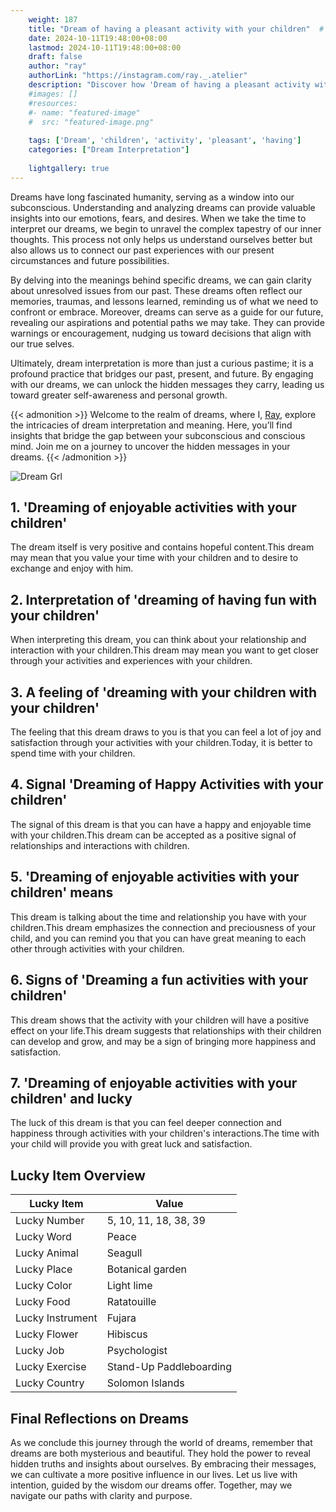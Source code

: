 ```yaml
---
    weight: 187
    title: "Dream of having a pleasant activity with your children"  # Assuming 'title' column exists
    date: 2024-10-11T19:48:00+08:00
    lastmod: 2024-10-11T19:48:00+08:00
    draft: false
    author: "ray"
    authorLink: "https://instagram.com/ray._.atelier"
    description: "Discover how 'Dream of having a pleasant activity with your children' can interpret your future and uncover its significant meanings in your life."
    #images: []
    #resources:
    #- name: "featured-image"
    #  src: "featured-image.png"
    
    tags: ['Dream', 'children', 'activity', 'pleasant', 'having']
    categories: ["Dream Interpretation"]
    
    lightgallery: true
---
```

    
Dreams have long fascinated humanity, serving as a window into our subconscious. Understanding and analyzing dreams can provide valuable insights into our emotions, fears, and desires. When we take the time to interpret our dreams, we begin to unravel the complex tapestry of our inner thoughts. This process not only helps us understand ourselves better but also allows us to connect our past experiences with our present circumstances and future possibilities.

By delving into the meanings behind specific dreams, we can gain clarity about unresolved issues from our past. These dreams often reflect our memories, traumas, and lessons learned, reminding us of what we need to confront or embrace. Moreover, dreams can serve as a guide for our future, revealing our aspirations and potential paths we may take. They can provide warnings or encouragement, nudging us toward decisions that align with our true selves.

Ultimately, dream interpretation is more than just a curious pastime; it is a profound practice that bridges our past, present, and future. By engaging with our dreams, we can unlock the hidden messages they carry, leading us toward greater self-awareness and personal growth.

{{< admonition >}}
Welcome to the realm of dreams, where I, [Ray](https://instagram.com/ray._.atelier), explore the intricacies of dream interpretation and meaning. Here, you’ll find insights that bridge the gap between your subconscious and conscious mind. Join me on a journey to uncover the hidden messages in your dreams.
{{< /admonition >}}

![Dream Grl](https://cdn.pixabay.com/photo/2017/11/02/03/35/gothic-2910057_1280.jpg "Dream Grl")

## 1. 'Dreaming of enjoyable activities with your children'
The dream itself is very positive and contains hopeful content.This dream may mean that you value your time with your children and to desire to exchange and enjoy with him.

## 2. Interpretation of 'dreaming of having fun with your children'
When interpreting this dream, you can think about your relationship and interaction with your children.This dream may mean you want to get closer through your activities and experiences with your children.

## 3. A feeling of 'dreaming with your children with your children'
The feeling that this dream draws to you is that you can feel a lot of joy and satisfaction through your activities with your children.Today, it is better to spend time with your children.

## 4. Signal 'Dreaming of Happy Activities with your children'
The signal of this dream is that you can have a happy and enjoyable time with your children.This dream can be accepted as a positive signal of relationships and interactions with children.

## 5. 'Dreaming of enjoyable activities with your children' means
This dream is talking about the time and relationship you have with your children.This dream emphasizes the connection and preciousness of your child, and you can remind you that you can have great meaning to each other through activities with your children.

## 6. Signs of 'Dreaming a fun activities with your children'
This dream shows that the activity with your children will have a positive effect on your life.This dream suggests that relationships with their children can develop and grow, and may be a sign of bringing more happiness and satisfaction.

## 7. 'Dreaming of enjoyable activities with your children' and lucky
The luck of this dream is that you can feel deeper connection and happiness through activities with your children's interactions.The time with your child will provide you with great luck and satisfaction.

## Lucky Item Overview
| Lucky Item          | Value              |
|---------------|--------------------|
| Lucky Number        | 5, 10, 11, 18, 38, 39  |
| Lucky Word          | Peace |
| Lucky Animal        | Seagull |
| Lucky Place         | Botanical garden     |
| Lucky Color         | Light lime     |
| Lucky Food          | Ratatouille      |
| Lucky Instrument    | Fujara |
| Lucky Flower        | Hibiscus    |
| Lucky Job           | Psychologist       |
| Lucky Exercise      | Stand-Up Paddleboarding  |
| Lucky Country       | Solomon Islands    |


##  Final Reflections on Dreams

As we conclude this journey through the world of dreams, remember that dreams are both mysterious and beautiful. They hold the power to reveal hidden truths and insights about ourselves. By embracing their messages, we can cultivate a more positive influence in our lives. Let us live with intention, guided by the wisdom our dreams offer. Together, may we navigate our paths with clarity and purpose.
